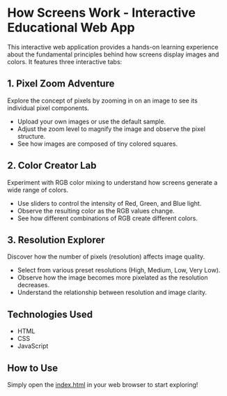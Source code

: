 # How Screens Work - Interactive Educational Web App

This interactive web application provides a hands-on learning experience about the fundamental principles behind how screens display images and colors. It features three interactive tabs:

## 1. Pixel Zoom Adventure

Explore the concept of pixels by zooming in on an image to see its individual pixel components.
*   Upload your own images or use the default sample.
*   Adjust the zoom level to magnify the image and observe the pixel structure.
*   See how images are composed of tiny colored squares.

## 2. Color Creator Lab

Experiment with RGB color mixing to understand how screens generate a wide range of colors.
*   Use sliders to control the intensity of Red, Green, and Blue light.
*   Observe the resulting color as the RGB values change.
*   See how different combinations of RGB create different colors.

## 3. Resolution Explorer

Discover how the number of pixels (resolution) affects image quality.
*   Select from various preset resolutions (High, Medium, Low, Very Low).
*   Observe how the image becomes more pixelated as the resolution decreases.
*   Understand the relationship between resolution and image clarity.

## Technologies Used

*   HTML
*   CSS
*   JavaScript

## How to Use

Simply open the [index.html](https://hex0cter.github.io/pixel-explorer/) in your web browser to start exploring!
